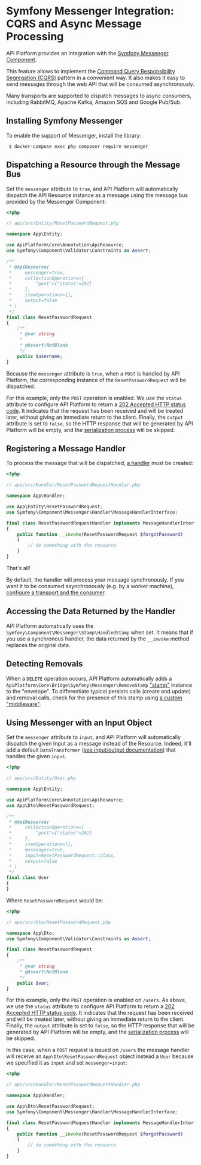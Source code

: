 # Symfony Messenger Integration: CQRS and Async Message Processing

API Platform provides an integration with the [Symfony Messenger Component](https://symfony.com/doc/current/messenger.html).

This feature allows to implement the [Command Query Responsibility Segregation (CQRS)](https://martinfowler.com/bliki/CQRS.html) pattern in a convenient way.
It also makes it easy to send messages through the web API that will be consumed asynchronously.

Many transports are supported to dispatch messages to async consumers, including RabbitMQ, Apache Kafka, Amazon SQS and Google Pub/Sub.

## Installing Symfony Messenger

To enable the support of Messenger, install the library:

     $ docker-compose exec php composer require messenger

## Dispatching a Resource through the Message Bus

Set the `messenger` attribute to `true`, and API Platform will automatically dispatch the API Resource instance as a message using the message bus provided by the Messenger Component:

```php
<?php

// api/src/Entity/ResetPasswordRequest.php

namespace App\Entity;

use ApiPlatform\Core\Annotation\ApiResource;
use Symfony\Component\Validator\Constraints as Assert;

/**
 * @ApiResource(
 *     messenger=true,
 *     collectionOperations={
 *         "post"={"status"=202}
 *     },
 *     itemOperations={},
 *     output=false
 * )
 */
final class ResetPasswordRequest
{
    /**
     * @var string
     *
     * @Assert\NotBlank
     */
    public $username;
}
```

Because the `messenger` attribute is `true`, when a `POST` is handled by API Platform, the corresponding instance of the `ResetPasswordRequest` will be dispatched.

For this example, only the `POST` operation is enabled.
We use the `status` attribute to configure API Platform to return a [202 Accepted HTTP status code](https://developer.mozilla.org/en-US/docs/Web/HTTP/Status/202).
It indicates that the request has been received and will be treated later, without giving an immediate return to the client.
Finally, the `output` attribute is set to `false`, so the HTTP response that will be generated by API Platform will be empty, and the [serialization process](serialization.md) will be skipped.

## Registering a Message Handler

To process the message that will be dispatched, [a handler](https://symfony.com/doc/current/messenger.html#registering-handlers) must be created:

```php
<?php

// api/src/Handler/ResetPasswordRequestHandler.php

namespace App\Handler;

use App\Entity\ResetPasswordRequest;
use Symfony\Component\Messenger\Handler\MessageHandlerInterface;

final class ResetPasswordRequestHandler implements MessageHandlerInterface
{
    public function __invoke(ResetPasswordRequest $forgotPassword)
    {
        // do something with the resource
    }
}
```

That's all!

By default, the handler will process your message synchronously.
If you want it to be consumed asynchronously (e.g. by a worker machine), [configure a transport and the consumer](https://symfony.com/doc/current/messenger.html#transports).

## Accessing the Data Returned by the Handler

API Platform automatically uses the `Symfony\Component\Messenger\Stamp\HandledStamp` when set.
It means that if you use a synchronous handler, the data returned by the `__invoke` method replaces the original data.

## Detecting Removals

When a `DELETE` operation occurs, API Platform automatically adds a `ApiPlatform\Core\Bridge\Symfony\Messenger\RemoveStamp` ["stamp"](https://symfony.com/doc/current/components/messenger.html#adding-metadata-to-messages-envelopes) instance to the "envelope".
To differentiate typical persists calls (create and update) and removal calls, check for the presence of this stamp using [a custom "middleware"](https://symfony.com/doc/current/components/messenger.html#adding-metadata-to-messages-envelopes).

## Using Messenger with an Input Object

Set the `messenger` attribute to `input`, and API Platform will automatically dispatch the given Input as a message instead of the Resource. Indeed, it'll add a default `DataTransformer` ([see input/output documentation](./dto.md)) that handles the given `input`.

```php
<?php

// api/src/Entity/User.php

namespace App\Entity;

use ApiPlatform\Core\Annotation\ApiResource;
use App\Dto\ResetPasswordRequest;

/**
 * @ApiResource(
 *     collectionOperations={
 *         "post"={"status"=202}
 *     },
 *     itemOperations={},
 *     messenger=true,
 *     input=ResetPasswordRequest::class,
 *     output=false
 * )
 */
final class User
{
}
```

Where `ResetPasswordRequest` would be:

```php
<?php

// api/src/Dto/ResetPasswordRequest.php

namespace App\Dto;
use Symfony\Component\Validator\Constraints as Assert;

final class ResetPasswordRequest
{
    /**
     * @var string
     * @Assert\NotBlank
     */
    public $var;
}
```

For this example, only the `POST` operation is enabled on `/users`.
As above, we use the `status` attribute to configure API Platform to return a [202 Accepted HTTP status code](https://developer.mozilla.org/en-US/docs/Web/HTTP/Status/202).
It indicates that the request has been received and will be treated later, without giving an immediate return to the client.
Finally, the `output` attribute is set to `false`, so the HTTP response that will be generated by API Platform will be empty, and the [serialization process](serialization.md) will be skipped.

In this case, when a `POST` request is issued on `/users` the message handler will receive an `App\Dto\ResetPasswordRequest` object instead a `User` because we specified it as `input` and set `messenger=input`:

```php
<?php

// api/src/Handler/ResetPasswordRequestHandler.php

namespace App\Handler;

use App\Dto\ResetPasswordRequest;
use Symfony\Component\Messenger\Handler\MessageHandlerInterface;

final class ResetPasswordRequestHandler implements MessageHandlerInterface
{
    public function __invoke(ResetPasswordRequest $forgotPassword)
    {
        // do something with the resource
    }
}
```
